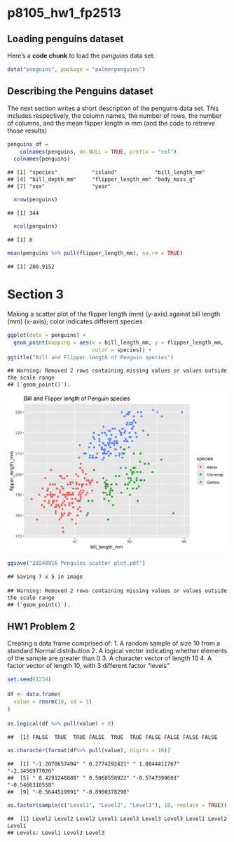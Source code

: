 p8105_hw1_fp2513
================

## Loading penguins dataset

Here’s a **code chunk** to load the *penguins* data set:

``` r
data("penguins", package = "palmerpenguins")
```

## Describing the Penguins dataset

The next section writes a short description of the penguins data set.
This includes respectively, the column names, the number of rows, the
number of columns, and the mean flipper length in mm (and the code to
retrieve those results)

``` r
penguins_df = 
    colnames(penguins, do.NULL = TRUE, prefix = "col")
  colnames(penguins)
```

    ## [1] "species"           "island"            "bill_length_mm"   
    ## [4] "bill_depth_mm"     "flipper_length_mm" "body_mass_g"      
    ## [7] "sex"               "year"

``` r
  nrow(penguins) 
```

    ## [1] 344

``` r
  ncol(penguins) 
```

    ## [1] 8

``` r
mean(penguins %>% pull(flipper_length_mm), na.rm = TRUE)
```

    ## [1] 200.9152

# Section 3

Making a scatter plot of the flipper length (mm) (y-axis) against bill
length (mm) (x-axis); color indicates different species

``` r
ggplot(data = penguins) + 
  geom_point(mapping = aes(x = bill_length_mm, y = flipper_length_mm, 
                           color = species)) +
ggtitle("Bill and Flipper length of Penguin species")
```

    ## Warning: Removed 2 rows containing missing values or values outside the scale range
    ## (`geom_point()`).

![](p8105_hw1_fp2513_files/figure-gfm/yx_scatter-1.png)<!-- -->

``` r
ggsave("20240916 Penguins scatter plot.pdf")
```

    ## Saving 7 x 5 in image

    ## Warning: Removed 2 rows containing missing values or values outside the scale range
    ## (`geom_point()`).

## HW1 Problem 2

Creating a data frame comprised of: 1. A random sample of size 10 from a
standard Normal distribution 2. A logical vector indicating whether
elements of the sample are greater than 0 3. A character vector of
length 10 4. A factor vector of length 10, with 3 different factor
“levels”

``` r
set.seed(1234)

df <- data.frame(
  value = rnorm(10, sd = 1)
)

as.logical(df %>% pull(value) > 0)
```

    ##  [1] FALSE  TRUE  TRUE FALSE  TRUE  TRUE FALSE FALSE FALSE FALSE

``` r
as.character(format(df%>% pull(value), digits = 10))
```

    ##  [1] "-1.2070657494" " 0.2774292421" " 1.0844411767" "-2.3456977026"
    ##  [5] " 0.4291246888" " 0.5060558922" "-0.5747399601" "-0.5466318558"
    ##  [9] "-0.5644519991" "-0.8900378290"

``` r
as.factor(sample(c("Level1", "Level2", "Level3"), 10, replace = TRUE))
```

    ##  [1] Level2 Level2 Level2 Level1 Level3 Level3 Level3 Level1 Level2 Level1
    ## Levels: Level1 Level2 Level3
